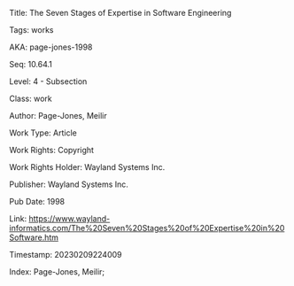 Title:  The Seven Stages of Expertise in Software Engineering

Tags:   works

AKA:    page-jones-1998

Seq:    10.64.1

Level:  4 - Subsection

Class:  work

Author: Page-Jones, Meilir

Work Type: Article

Work Rights: Copyright

Work Rights Holder: Wayland Systems Inc.

Publisher: Wayland Systems Inc.

Pub Date: 1998

Link:   https://www.wayland-informatics.com/The%20Seven%20Stages%20of%20Expertise%20in%20Software.htm

Timestamp: 20230209224009

Index:  Page-Jones, Meilir; 
